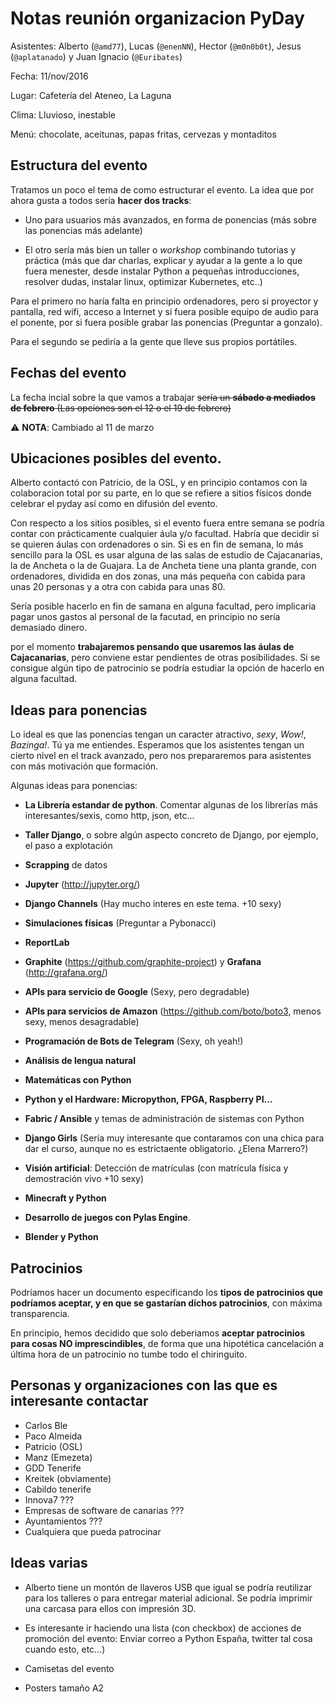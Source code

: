 # Notas reunión organizacion PyDay

Asistentes: Alberto (``@amd77``), Lucas (``@enenNN``), Hector (``@m0n0b0t``), Jesus
(``@aplatanado``) y Juan Ignacio (``@Euribates``)

Fecha: 11/nov/2016

Lugar: Cafetería del Ateneo, La Laguna

Clima: Lluvioso, inestable

Menú: chocolate, aceitunas, papas fritas, cervezas y montaditos

## Estructura del evento

Tratamos un poco el tema de como estructurar el evento. La idea que por ahora
gusta a todos sería **hacer dos tracks**:

- Uno para usuarios más avanzados, en forma de ponencias (más sobre las
  ponencias más adelante)
 
- El otro sería más bien un taller o *workshop* combinando tutorias y práctica
  (más que dar charlas, explicar y ayudar a la gente a lo que fuera menester,
  desde instalar Python a pequeñas introducciones, resolver dudas, instalar
  linux, optimizar Kubernetes, etc..)

Para el primero no haría falta en principio ordenadores, pero si proyector y
pantalla, red wifi, acceso a Internet y si fuera posible equipo de audio para el
ponente, por si fuera posible grabar las ponencias (Preguntar a gonzalo).

Para el segundo se pediría a la gente que lleve sus propios portátiles.

## Fechas del evento

La fecha incial sobre la que vamos a trabajar <s>sería un **sábado a mediados
de febrero** (Las opciones son el 12 o el 19 de febrero)</s>

⚠ **NOTA**: Cambiado al 11 de marzo

## Ubicaciones posibles del evento.

Alberto contactó con Patricio, de la OSL, y en principio contamos con la
colaboracion total por su parte, en lo que se refiere a sitios físicos donde
celebrar el pyday así como en difusión del evento.

Con respecto a los sitios posibles, si el evento fuera entre semana se podría
contar con prácticamente cualquier áula y/o facultad. Habría que decidir si se
quieren áulas con ordenadores o sin. Si es en fin de semana, lo más sencillo
para la OSL es usar alguna de las salas de estudio de Cajacanarias, la de
Ancheta o la de Guajara.  La de Ancheta tiene una planta grande, con
ordenadores, dividida en dos zonas, una más pequeña con cabida para unas 20
personas y a otra con cabida para unas 80.

Sería posible hacerlo en fin de samana en alguna facultad, pero implicaria pagar
unos gastos al personal de la facutad, en principio no sería demasiado dinero.

por el momento **trabajaremos pensando que usaremos las áulas de Cajacanarias**, 
pero conviene estar pendientes de otras posibilidades. Si se
consigue algún tipo de patrocinio se podría estudiar la opción de hacerlo en
alguna facultad.

## Ideas para ponencias

Lo ideal es que las ponencias tengan un caracter atractivo, *sexy*, *Wow!*,
*Bazinga!*. Tú ya me entiendes. Esperamos que los asistentes tengan un cierto
nivel en el track avanzado, pero nos prepararemos para asistentes con más
motivación que formación.

Algunas ideas para ponencias:

- **La Librería estandar de python**. Comentar algunas de los librerías
más interesantes/sexis, como http, json, etc...

- **Taller Django**, o sobre algún aspecto concreto de Django, por ejemplo, el paso
  a explotación

- **Scrapping** de datos

- **Jupyter** (<http://jupyter.org/>)

- **Django Channels** (Hay mucho interes en este tema. +10 sexy)

- **Simulaciones físicas** (Preguntar a Pybonacci)

- **ReportLab**

- **Graphite** (<https://github.com/graphite-project>) y **Grafana**
  (<http://grafana.org/>)

- **APIs para servicio de Google** (Sexy, pero degradable)

- **APIs para servicios de Amazon** (<https://github.com/boto/boto3>, menos sexy, menos desagradable)

- **Programación de Bots de Telegram** (Sexy, oh yeah!)

- **Análisis de lengua natural**

- **Matemáticas con Python**

- **Python y el Hardware: Micropython, FPGA, Raspberry PI...**

- **Fabric / Ansible** y temas de administración de sistemas con Python

- **Django Girls** (Sería muy interesante que contaramos con una chica para dar el
  curso, aunque no es estrictaente obligatorio. ¿Elena Marrero?)

- **Visión artificial**: Detección de matrículas (con matrícula física y
  demostración vivo +10 sexy)

- **Minecraft y Python**

- **Desarrollo de juegos con Pylas Engine**.

- **Blender y Python**

## Patrocinios

Podríamos hacer un documento especificando los **tipos de patrocinios que
podríamos aceptar, y en que se gastarían dichos patrocinios**, con máxima
transparencia.

En principio, hemos decidido que solo deberiamos **aceptar patrocinios para 
cosas NO imprescindibles**, de forma que una hipotética cancelación a
última hora de un patrocinio no tumbe todo el chiringuito.

## Personas y organizaciones con las que es interesante contactar

- Carlos Ble
- Paco Almeida
- Patricio (OSL)
- Manz (Emezeta)
- GDD Tenerife
- Kreitek (obviamente)
- Cabildo tenerife
- Innova7 ???
- Empresas de software de canarias ???
- Ayuntamientos ???
- Cualquiera que pueda patrocinar

## Ideas varias

- Alberto tiene un montón de llaveros USB que igual se podría reutilizar para
    los talleres o para entregar material adicional. Se podría imprimir una
    carcasa para ellos con impresión 3D.

- Es interesante ir haciendo una lista (con checkbox) de acciones de promoción
    del evento: Enviar correo a Python España, twitter tal cosa cuando esto,
    etc...)

- Camisetas del evento

- Posters tamaño A2
